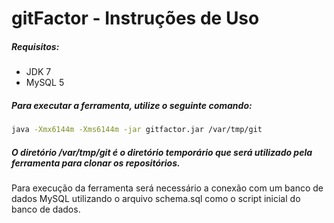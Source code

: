 gitFactor - Instruções de Uso
=========

##### Requisitos:

* JDK 7
* MySQL 5

##### Para executar a ferramenta, utilize o seguinte comando:

```bash
java -Xmx6144m -Xms6144m -jar gitfactor.jar /var/tmp/git
```


##### O diretório /var/tmp/git é o diretório temporário que será utilizado pela ferramenta para clonar os repositórios.

Para execução da ferramenta será necessário a conexão com um banco de dados MySQL utilizando o arquivo schema.sql como o script inicial do banco de dados.
